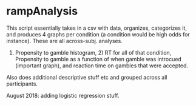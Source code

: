 # rampAnalysis
This script essentially takes in a csv with data, organizes, categorizes it, and produces 4 graphs 
per condition (a condition would be high odds for instance). These are all across-subj. analyses. 
1) Propensity to gamble histogram, 2) RT for all of that condition, Propensity to gamble as a function
of when gamble was introcued (important graph), and reaction time on gambles that were accepted.

Also does additional descriptive stuff etc and grouped across all participants. 

August 2018: adding logistic regression stuff.
